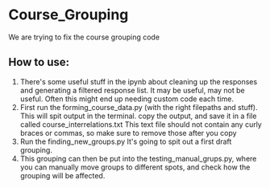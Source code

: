 # Course_Grouping
We are trying to fix the course grouping code


## How to use:

1. There's some useful stuff in the ipynb about cleaning up the responses and generating a filtered response list. It may be useful, may not be useful. Often this might end up needing custom code each time.
2. First run the forming_course_data.py (with the right filepaths and stuff). This will spit output in the terminal. copy the output, and save it in a file called course_interrelations.txt This text file should not contain any curly braces or commas, so make sure to remove those after you copy
3. Run the finding_new_groups.py It's going to spit out a first draft grouping.
4. This grouping can then be put into the testing_manual_grups.py, where you can manually move groups to different spots, and check how the grouping will be affected.